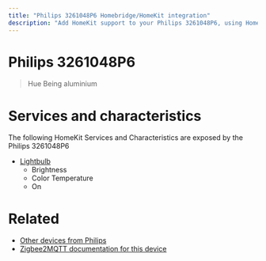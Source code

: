 ```yaml
---
title: "Philips 3261048P6 Homebridge/HomeKit integration"
description: "Add HomeKit support to your Philips 3261048P6, using Homebridge, Zigbee2MQTT and homebridge-z2m."
---
```

<!---
This file has been GENERATED using src/docgen/docgen.ts
DO NOT EDIT THIS FILE MANUALLY!
-->
# Philips 3261048P6
> Hue Being aluminium


# Services and characteristics
The following HomeKit Services and Characteristics are exposed by
the Philips 3261048P6

* [Lightbulb](../../light.md)
  * Brightness
  * Color Temperature
  * On


# Related
* [Other devices from Philips](../index.md#philips)
* [Zigbee2MQTT documentation for this device](https://www.zigbee2mqtt.io/devices/3261048P6.html)